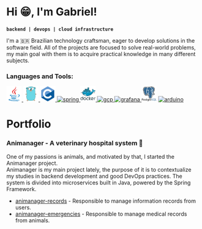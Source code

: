 # Hi 😁, I'm Gabriel!
**`backend | devops | cloud infrastructure`**

I'm a 🇧🇷 Brazilian technology craftsman, eager to develop solutions in the software field. All of the projects are focused to solve real-world problems, my main goal with them is to acquire practical knowledge in many different subjects.

<h3 align="left">Languages and Tools:</h3>
<p align="left">
<a href="https://www.java.com" target="_blank" rel="noreferrer"> <img src="https://raw.githubusercontent.com/devicons/devicon/master/icons/java/java-original.svg" alt="java" width="40" height="40"/> </a> 
<a href="https://golang.org" target="_blank" rel="noreferrer"> <img src="https://raw.githubusercontent.com/devicons/devicon/master/icons/go/go-original.svg" alt="go" width="40" height="40"/> </a> 
<a href="https://www.cprogramming.com/" target="_blank" rel="noreferrer"> <img src="https://raw.githubusercontent.com/devicons/devicon/master/icons/c/c-original.svg" alt="c" width="40" height="40"/> </a> 
<a href="https://spring.io/" target="_blank" rel="noreferrer"> <img src="https://www.vectorlogo.zone/logos/springio/springio-icon.svg" alt="spring" width="40" height="40"/> </a>
<a href="https://www.docker.com/" target="_blank" rel="noreferrer"> <img src="https://raw.githubusercontent.com/devicons/devicon/master/icons/docker/docker-original-wordmark.svg" alt="docker" width="40" height="40"/> </a>
<a href="https://cloud.google.com" target="_blank" rel="noreferrer"> <img src="https://www.vectorlogo.zone/logos/google_cloud/google_cloud-icon.svg" alt="gcp" width="40" height="40"/> </a> 
<a href="https://grafana.com" target="_blank" rel="noreferrer"> <img src="https://www.vectorlogo.zone/logos/grafana/grafana-icon.svg" alt="grafana" width="40" height="40"/> </a> 
<a href="https://www.postgresql.org" target="_blank" rel="noreferrer"> <img src="https://raw.githubusercontent.com/devicons/devicon/master/icons/postgresql/postgresql-original-wordmark.svg" alt="postgresql" width="40" height="40"/></a>
<a href="https://www.arduino.cc/" target="_blank" rel="noreferrer"> <img src="https://cdn.worldvectorlogo.com/logos/arduino-1.svg" alt="arduino" width="40" height="40"/></a>
  
# Portfolio
<h3 align="left"> Animanager - A veterinary hospital system 🐶</h3>
One of my passions is animals, and motivated by that, I started the Animanager project.<br>
Animanager is my main project lately, the purpose of it is to contextualize my studies in backend development and good DevOps practices. The system is divided into microservices built in Java, powered by the Spring Framework.
<ul>
  <li><a href=https://github.com/medzdev/animanager-records>animanager-records</a> - Responsible to manage information records from users.</li>
  <li><a href=https://github.com/medzdev/animanager-emergencies>animanager-emergencies</a> - Responsible to manage medical records from animals.</li>
</ul>
